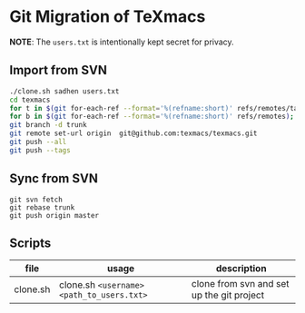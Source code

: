 # Git Migration of TeXmacs

**NOTE**: The `users.txt` is intentionally kept secret for privacy.

## Import from SVN
``` bash
./clone.sh sadhen users.txt
cd texmacs
for t in $(git for-each-ref --format='%(refname:short)' refs/remotes/tags); do git tag ${t/tags\//} $t && git branch -D -r $t; done
for b in $(git for-each-ref --format='%(refname:short)' refs/remotes); do git branch $b refs/remotes/$b && git branch -D -r $b; done
git branch -d trunk
git remote set-url origin  git@github.com:texmacs/texmacs.git
git push --all
git push --tags
```

## Sync from SVN
```
git svn fetch
git rebase trunk
git push origin master
```

## Scripts
| file | usage | description |
|------|------|--------------|
| clone.sh | clone.sh `<username>` `<path_to_users.txt>` | clone from svn and set up the git project |
